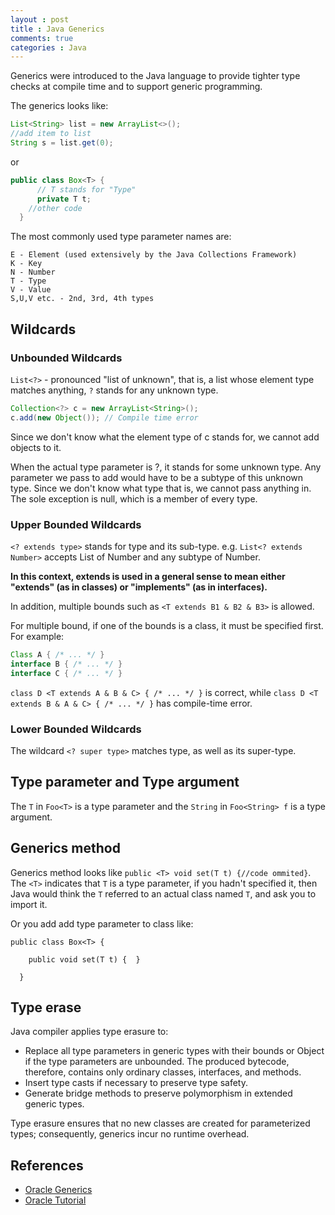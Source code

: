 ```yaml
---
layout : post
title : Java Generics
comments: true
categories : Java
---
```


  Generics were introduced to the Java language to provide tighter type checks at compile time and to support generic programming. 
  
  The generics looks like:
  ```Java
  List<String> list = new ArrayList<>();
  //add item to list
  String s = list.get(0);
  ```
  or
  ```Java
  public class Box<T> {
	    // T stands for "Type"
	    private T t;
      //other code
	}
  ```
  
  The most commonly used type parameter names are:
  ```
  E - Element (used extensively by the Java Collections Framework)
  K - Key
  N - Number
  T - Type
  V - Value
  S,U,V etc. - 2nd, 3rd, 4th types
  ```
  
## Wildcards

### Unbounded Wildcards

  `List<?>` - pronounced "list of unknown", that is, a list whose element type matches anything, `?` stands for any unknown type.
  
  ```Java
  Collection<?> c = new ArrayList<String>();
  c.add(new Object()); // Compile time error
  ```
  
  Since we don't know what the element type of c stands for, we cannot add objects to it.   
 
  When the actual type parameter is ?, it stands for some unknown type. 
  Any parameter we pass to add would have to be a subtype of this unknown type. 
  Since we don't know what type that is, we cannot pass anything in. The sole exception is null, which is a member of every type.
  
### Upper Bounded Wildcards

  `<? extends type>` stands for type and its sub-type. e.g. `List<? extends Number>` accepts List of Number and any subtype of Number.
  
  **In this context, extends is used in a general sense to mean either "extends" (as in classes) or "implements" (as in interfaces).**
  
  In addition, multiple bounds such as `<T extends B1 & B2 & B3>` is allowed.
  
  For multiple bound, if one of the bounds is a class, it must be specified first. For example:
  ```Java
  Class A { /* ... */ }
  interface B { /* ... */ }
  interface C { /* ... */ }  
  ```
  
  `class D <T extends A & B & C> { /* ... */ }` is correct, while `class D <T extends B & A & C> { /* ... */ }` has compile-time error.

### Lower Bounded Wildcards

  The wildcard `<? super type>` matches type, as well as its super-type.
  
## Type parameter and Type argument

  The `T` in `Foo<T>` is a type parameter and the `String` in `Foo<String> f` is a type argument.
  
## Generics method

  Generics method looks like `public <T> void set(T t) {//code ommited}`. The `<T>` indicates that `T` is a type parameter, 
  if you hadn't specified it, then Java would think the `T` referred to an actual class named `T`, and ask you to import it. 
  
  Or you add add type parameter to class like:
  
  ```
  public class Box<T> {
  
      public void set(T t) {  }
	   
	}
  ```
  
## Type erase

  Java compiler applies type erasure to:

  - Replace all type parameters in generic types with their bounds or Object if the type parameters are unbounded. The produced bytecode, therefore, contains only ordinary classes, interfaces, and methods.
  - Insert type casts if necessary to preserve type safety.
  - Generate bridge methods to preserve polymorphism in extended generic types.
  
  Type erasure ensures that no new classes are created for parameterized types; consequently, generics incur no runtime overhead.

  
## References

  - [Oracle Generics](https://docs.oracle.com/javase/tutorial/java/generics/)
  - [Oracle Tutorial](https://docs.oracle.com/javase/tutorial/extra/generics/intro.html)
